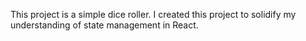 This project is a simple dice roller. I created this project to solidify my understanding of state management in React.



